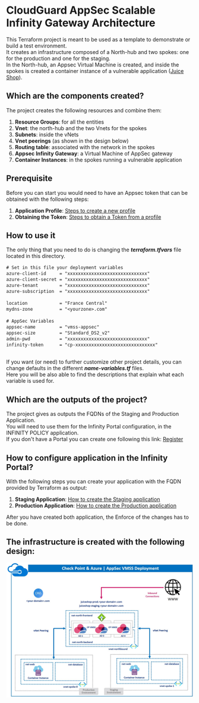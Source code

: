 # CloudGuard AppSec Scalable Infinity Gateway Architecture
This Terraform project is meant to be used as a template to demonstrate or build a test environment.    
It creates an infrastructure composed of a North-hub and two spokes: one for the production and one for the staging.     
In the North-hub, an Appsec Virtual Machine is created, and inside the spokes is created a container instance of a vulnerable application ([Juice Shop](https://github.com/bkimminich/juice-shop)).

## Which are the components created?
The project creates the following resources and combine them:    
1. **Resource Groups**: for all the entities
2. **Vnet**: the north-hub and the two Vnets for the spokes
3. **Subnets**: inside the vNets
4. **Vnet peerings** (as shown in the design below)
5. **Routing table**: associated with the network in the spokes
6. **Appsec Infinity Gateway**: a Virtual Machine of AppSec gateway
7. **Container Instances**: in the spokes running a vulnerable application

## Prerequisite
Before you can start you would need to have an Appsec token that can be obtained with the following steps:
1. **Application Profile**: [Steps to create a new profile](/zimages/appsec-profile.jpg)
2. **Obtaining the Token**: [Steps to obtain a Token from a profile](/zimages/appsec-token.jpg)

## How to use it
The only thing that you need to do is changing the __*terraform.tfvars*__ file located in this directory.

```hcl
# Set in this file your deployment variables
azure-client-id     = "xxxxxxxxxxxxxxxxxxxxxxxxxxxxxx"
azure-client-secret = "xxxxxxxxxxxxxxxxxxxxxxxxxxxxxx"
azure-tenant        = "xxxxxxxxxxxxxxxxxxxxxxxxxxxxxx"
azure-subscription  = "xxxxxxxxxxxxxxxxxxxxxxxxxxxxxx"

location            = "France Central"
mydns-zone          = "<yourzone>.com"

# AppSec Variables
appsec-name         = "vmss-appsec"
appsec-size         = "Standard_DS2_v2"
admin-pwd           = "xxxxxxxxxxxxxxxxxxxxxxxxxxxxxx"
infinity-token      = "cp-xxxxxxxxxxxxxxxxxxxxxxxxxxxxxx"


```
If you want (or need) to further customize other project details, you can change defaults in the different __*name-variables.tf*__ files.   
Here you will be also able to find the descriptions that explain what each variable is used for.

## Which are the outputs of the project?
The project gives as outputs the FQDNs of the Staging and Production Application.     
You will need to use them for the Infinity Portal configuration, in the INFINITY POLICY application.    
If you don't have a Portal you can create one following this link: [Register](https://portal.checkpoint.com/create-account)

## How to configure application in the Infinity Portal?
With the following steps you can create your application with the FQDN provided by Terraform as output:
1. **Staging Application**: [How to create the Staging application](/zimages/appsec-app-staging.jpg)
2. **Production Application**: [How to create the Production application](/zimages/appsec-app-prod.jpg)

After you have created both application, the Enforce of the changes has to be done.

## The infrastructure is created with the following design:
![Architectural Design](/zimages/schema-vmss-igappsec.jpg)
